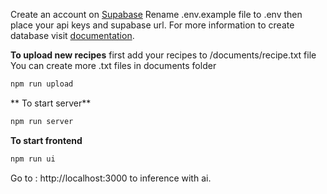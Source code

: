 Create an account on [Supabase](https://supabase.com/ "Supabase")
Rename .env.example file to .env then place your api keys and supabase url.
For more information to create database visit [documentation](https://js.langchain.com/docs/integrations/vectorstores/supabase "documentation").

**To upload new recipes**
first add your recipes to /documents/recipe.txt file
You can create more .txt files in documents folder

```bash
npm run upload
```

**
To start server**

```bash
npm run server
```

**To start frontend**

```bash
npm run ui
```

Go to : http://localhost:3000 to inference with ai.
